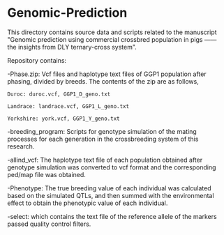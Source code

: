 # Genomic-Prediction
This directory contains source data and scripts related to the manuscript "Genomic prediction using commercial crossbred population in pigs —— the insights from DLY ternary-cross system".

Repository contains:

-Phase.zip: Vcf files and haplotype text files of GGP1 population after phasing, divided by breeds. The contents of the zip are as follows,

    Duroc: duroc.vcf, GGP1_D_geno.txt
    
    Landrace: landrace.vcf, GGP1_L_geno.txt
    
    Yorkshire: york.vcf, GGP1_Y_geno.txt
    
-breeding_program: Scripts for genotype simulation of the mating processes for each generation in the crossbreeding system of this research.

-allind_vcf: The haplotype text file of each population obtained after genotype simulation was converted to vcf format and the corresponding ped/map file was obtained.

-Phenotype: The true breeding value of each individual was calculated based on the simulated QTLs, and then summed with the environmental effect to obtain the phenotypic value of each individual.

-select: which contains the text file of the reference allele of the markers passed quality control filters.
